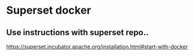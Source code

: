# Superset docker

## Use instructions with superset repo..

https://superset.incubator.apache.org/installation.html#start-with-docker
